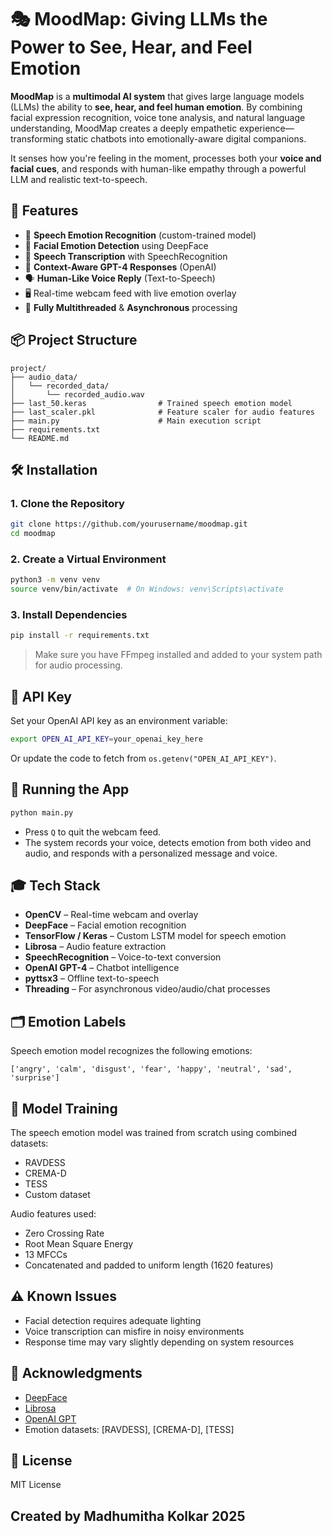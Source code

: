 # 🎭 MoodMap: Giving LLMs the Power to See, Hear, and Feel Emotion

**MoodMap** is a **multimodal AI system** that gives large language models (LLMs) the ability to **see, hear, and feel human emotion**. By combining facial expression recognition, voice tone analysis, and natural language understanding, MoodMap creates a deeply empathetic experience—transforming static chatbots into emotionally-aware digital companions.

It senses how you're feeling in the moment, processes both your **voice and facial cues**, and responds with human-like empathy through a powerful LLM and realistic text-to-speech.

## 🧠 Features
- 🎤 **Speech Emotion Recognition** (custom-trained model)
- 🎥 **Facial Emotion Detection** using DeepFace
- 💬 **Speech Transcription** with SpeechRecognition
- 🤖 **Context-Aware GPT-4 Responses** (OpenAI)
- 🗣️ **Human-Like Voice Reply** (Text-to-Speech)
- 🖥️ Real-time webcam feed with live emotion overlay
- 🔁 **Fully Multithreaded** & **Asynchronous** processing

## 📦 Project Structure
```
project/
├── audio_data/
│   └── recorded_data/
│       └── recorded_audio.wav
├── last_50.keras                # Trained speech emotion model
├── last_scaler.pkl              # Feature scaler for audio features
├── main.py                      # Main execution script
├── requirements.txt
└── README.md
```

## 🛠️ Installation

### 1. Clone the Repository
```bash
git clone https://github.com/yourusername/moodmap.git
cd moodmap
```

### 2. Create a Virtual Environment
```bash
python3 -m venv venv
source venv/bin/activate  # On Windows: venv\Scripts\activate
```

### 3. Install Dependencies
```bash
pip install -r requirements.txt
```

> Make sure you have FFmpeg installed and added to your system path for audio processing.

## 🔑 API Key
Set your OpenAI API key as an environment variable:
```bash
export OPEN_AI_API_KEY=your_openai_key_here
```

Or update the code to fetch from `os.getenv("OPEN_AI_API_KEY")`.

## 🚀 Running the App
```bash
python main.py
```

- Press `Q` to quit the webcam feed.
- The system records your voice, detects emotion from both video and audio, and responds with a personalized message and voice.

## 🎓 Tech Stack
- **OpenCV** – Real-time webcam and overlay
- **DeepFace** – Facial emotion recognition
- **TensorFlow / Keras** – Custom LSTM model for speech emotion
- **Librosa** – Audio feature extraction
- **SpeechRecognition** – Voice-to-text conversion
- **OpenAI GPT-4** – Chatbot intelligence
- **pyttsx3** – Offline text-to-speech
- **Threading** – For asynchronous video/audio/chat processes

## 🗂 Emotion Labels
Speech emotion model recognizes the following emotions:
```
['angry', 'calm', 'disgust', 'fear', 'happy', 'neutral', 'sad', 'surprise']
```

## 🤖 Model Training
The speech emotion model was trained from scratch using combined datasets:
- RAVDESS
- CREMA-D
- TESS
- Custom dataset

Audio features used:
- Zero Crossing Rate
- Root Mean Square Energy
- 13 MFCCs
- Concatenated and padded to uniform length (1620 features)

## ⚠️ Known Issues
- Facial detection requires adequate lighting
- Voice transcription can misfire in noisy environments
- Response time may vary slightly depending on system resources

## 🙌 Acknowledgments
- [DeepFace](https://github.com/serengil/deepface)
- [Librosa](https://librosa.org/)
- [OpenAI GPT](https://platform.openai.com/)
- Emotion datasets: [RAVDESS], [CREMA-D], [TESS]

## 📜 License
MIT License

## Created by Madhumitha Kolkar 2025
